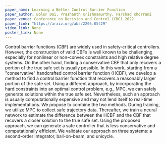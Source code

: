 ```yaml
---
paper_name: Learning a Better Control Barrier Function
paper_author: Bolun Dai, Prashanth Krishnamurthy, Farshad Khorrami
paper_venue: Conference on Decision and Control (CDC) 2022
paper_link: "https://arxiv.org/abs/2205.05429"
video_link: None
poster_link: None
---
```

Control barrier functions (CBF) are widely used in safety-critical controllers. However, the construction of valid CBFs is well known to be challenging, especially for nonlinear or non-convex constraints and high relative degree systems. On the other hand, finding a conservative CBF that only recovers a portion of the true safe set is usually possible. In this work, starting from a "conservative" handcrafted control barrier function (HCBF), we develop a method to find a control barrier function that recovers a reasonably larger portion of the safe set. Using a different approach, by incorporating the hard constraints into an optimal control problem, e.g., MPC, we can safely generate solutions within the true safe set. Nevertheless, such an approach is usually computationally expensive and may not lend itself to real-time implementations. We propose to combine the two methods. During training, we utilize MPC to collect safe trajectory data. Thereafter, we train a neural network to estimate the difference between the HCBF and the CBF that recovers a closer solution to the true safe set. Using the proposed approach, we can generate a safe controller that is less conservative and computationally efficient. We validate our approach on three systems: a second-order integrator, ball-on-beam, and unicycle.
